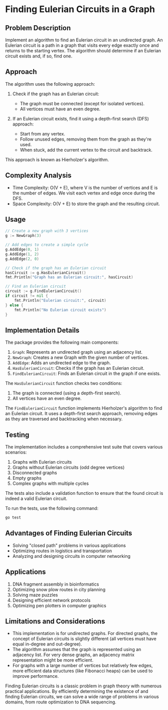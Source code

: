 # Finding Eulerian Circuits in a Graph

## Problem Description

Implement an algorithm to find an Eulerian circuit in an undirected graph. An Eulerian circuit is a path in a graph that visits every edge exactly once and returns to the starting vertex. The algorithm should determine if an Eulerian circuit exists and, if so, find one.

## Approach

The algorithm uses the following approach:

1. Check if the graph has an Eulerian circuit:
   - The graph must be connected (except for isolated vertices).
   - All vertices must have an even degree.

2. If an Eulerian circuit exists, find it using a depth-first search (DFS) approach:
   - Start from any vertex.
   - Follow unused edges, removing them from the graph as they're used.
   - When stuck, add the current vertex to the circuit and backtrack.

This approach is known as Hierholzer's algorithm.

## Complexity Analysis

- Time Complexity: O(V + E), where V is the number of vertices and E is the number of edges. We visit each vertex and edge once during the DFS.
- Space Complexity: O(V + E) to store the graph and the resulting circuit.

## Usage

```go
// Create a new graph with 3 vertices
g := NewGraph(3)

// Add edges to create a simple cycle
g.AddEdge(0, 1)
g.AddEdge(1, 2)
g.AddEdge(2, 0)

// Check if the graph has an Eulerian circuit
hasCircuit := g.HasEulerianCircuit()
fmt.Println("Graph has an Eulerian circuit:", hasCircuit)

// Find an Eulerian circuit
circuit := g.FindEulerianCircuit()
if circuit != nil {
    fmt.Println("Eulerian circuit:", circuit)
} else {
    fmt.Println("No Eulerian circuit exists")
}
```

## Implementation Details

The package provides the following main components:

1. `Graph`: Represents an undirected graph using an adjacency list.
2. `NewGraph`: Creates a new Graph with the given number of vertices.
3. `AddEdge`: Adds an undirected edge to the graph.
4. `HasEulerianCircuit`: Checks if the graph has an Eulerian circuit.
5. `FindEulerianCircuit`: Finds an Eulerian circuit in the graph if one exists.

The `HasEulerianCircuit` function checks two conditions:
1. The graph is connected (using a depth-first search).
2. All vertices have an even degree.

The `FindEulerianCircuit` function implements Hierholzer's algorithm to find an Eulerian circuit. It uses a depth-first search approach, removing edges as they are traversed and backtracking when necessary.

## Testing

The implementation includes a comprehensive test suite that covers various scenarios:

1. Graphs with Eulerian circuits
2. Graphs without Eulerian circuits (odd degree vertices)
3. Disconnected graphs
4. Empty graphs
5. Complex graphs with multiple cycles

The tests also include a validation function to ensure that the found circuit is indeed a valid Eulerian circuit.

To run the tests, use the following command:

```bash
go test
```

## Advantages of Finding Eulerian Circuits

- Solving "closed path" problems in various applications
- Optimizing routes in logistics and transportation
- Analyzing and designing circuits in computer networking

## Applications

1. DNA fragment assembly in bioinformatics
2. Optimizing snow plow routes in city planning
3. Solving maze puzzles
4. Designing efficient network protocols
5. Optimizing pen plotters in computer graphics

## Limitations and Considerations

- This implementation is for undirected graphs. For directed graphs, the concept of Eulerian circuits is slightly different (all vertices must have equal in-degree and out-degree).
- The algorithm assumes that the graph is represented using an adjacency list. For very dense graphs, an adjacency matrix representation might be more efficient.
- For graphs with a large number of vertices but relatively few edges, more efficient data structures (like Fibonacci heaps) can be used to improve performance.

Finding Eulerian circuits is a classic problem in graph theory with numerous practical applications. By efficiently determining the existence of and finding Eulerian circuits, we can solve a wide range of problems in various domains, from route optimization to DNA sequencing.
